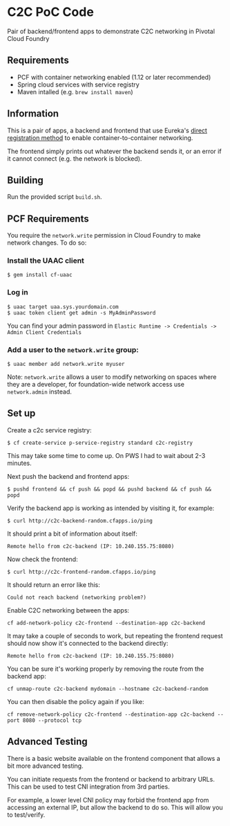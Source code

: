 # C2C PoC Code
Pair of backend/frontend apps to demonstrate C2C networking in Pivotal Cloud Foundry

## Requirements
* PCF with container networking enabled (1.12 or later recommended)
* Spring cloud services with service registry
* Maven intalled (e.g. `brew install maven`)

## Information
This is a pair of apps, a backend and frontend that use Eureka's [direct registration method](http://docs.pivotal.io/spring-cloud-services/1-4/common/service-registry/writing-backend-applications.html#register-using-c2c) to enable container-to-container networking.

The frontend simply prints out whatever the backend sends it, or an error if it cannot connect (e.g. the network is blocked).

## Building
Run the provided script `build.sh`.

## PCF Requirements
You require the `network.write` permission in Cloud Foundry to make network changes. To do so:

### Install the UAAC client
```
$ gem install cf-uaac
```
### Log in
```
$ uaac target uaa.sys.yourdomain.com
$ uaac token client get admin -s MyAdminPassword
```
You can find your admin password in `Elastic Runtime -> Credentials -> Admin Client Credentials`
### Add a user to the `network.write` group:
```
$ uaac member add network.write myuser
```
Note: `network.write` allows a user to modify networking on spaces where they are a developer, for foundation-wide network access use `network.admin` instead.

## Set up
Create a c2c service registry:
```
$ cf create-service p-service-registry standard c2c-registry
```

This may take some time to come up. On PWS I had to wait about 2-3 minutes.

Next push the backend and frontend apps:
```
$ pushd frontend && cf push && popd && pushd backend && cf push && popd
```

Verify the backend app is working as intended by visiting it, for example:
```
$ curl http://c2c-backend-random.cfapps.io/ping
```

It should print a bit of information about itself:
```
Remote hello from c2c-backend (IP: 10.240.155.75:8080)
```

Now check the frontend:
```
$ curl http://c2c-frontend-random.cfapps.io/ping
```

It should return an error like this:
```
Could not reach backend (networking problem?)
```

Enable C2C networking between the apps:
```
cf add-network-policy c2c-frontend --destination-app c2c-backend
```

It may take a couple of seconds to work, but repeating the frontend request should now show it's connected to the backend directly:
```
Remote hello from c2c-backend (IP: 10.240.155.75:8080)
```

You can be sure it's working properly by removing the route from the backend app:
```
cf unmap-route c2c-backend mydomain --hostname c2c-backend-random
```

You can then disable the policy again if you like:
```
cf remove-network-policy c2c-frontend --destination-app c2c-backend --port 8080 --protocol tcp
```
## Advanced Testing
There is a basic website available on the frontend component that allows a bit more advanced testing.

You can initiate requests from the frontend or backend to arbitrary URLs. This can be used to test CNI integration from 3rd parties.

For example, a lower level CNI policy may forbid the frontend app from accessing an external IP, but allow the backend to do so. This will allow you to test/verify.
